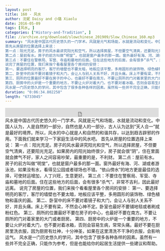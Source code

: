 ```yaml
---
layout: post
title: 160 - 风水
author: 沈妮 Daisy and 小璐 Xiaolu
date: 2016-05-09
tags: [风水, ]
categories: ["History-and-Tradition", ]
file: //archive.org/download/slowchinese_201909/Slow_Chinese_160.mp3
summary: "风水是中国古代历史悠久的一门学术。风就是元气和场能，水就是流动和变化。中国人认为，人是自然的一部分，自然也是人的一部分，古人认为达到“天人合一”就是最好的境界。所以，风水的中心就是人和自然的和谐共存，以达到趋吉辟邪的作用。下面我们就来学习一下家庭生活中的风水吧。  
首先从房屋的位置选择上来说：  
第一点：阳光充足。房子的风水最讲究阳光和空气，所以选择房屋，不但要空气清爽，还要阳光充足。如果房内的阳光始终很少，房子就会很“阴”，住在里面就会脾气不好，家人之间容易吵架，最重要的是，不利财。
第二点：屋前有水。房子的前方叫做“明堂”，也就是窗户最多的那一面。窗外最好有海、河、湖或者游泳池，如果没有水，看得见公园或者球场也不错。“依山傍水”的地方更是最佳的选择，可使财运增加，人丁兴旺，生意更好。
第三点：不要住在警察局、军营、寺庙和墓地的后面。住在这些地方的后面，会有很多“杀气”，非常不吉利，因此最好远离。  
说完了房屋的位置，我们来挨个看看屋里各个房间的安排：  
第一、要选择明亮的客厅，客厅的墙壁也不要太暗，地板应该平整，多用圆形的装饰物、绿色植物和喜庆的画。
第二、卧室中的床不要对着镜子和大门，会让人与别人关系不好，并且头痛。床上不要有梁，不然会心神不定。卧室也最好不要铺地毯或者刷成粉红色。
第三、厕所的位置最好不要在房子的中心，也最好不要在南方。不要让厕所的门对着家里的大门或者厨房。
第四、厨房中的火炉是一个重要的地方，不要让火炉对着大门，也不要对着冰箱，否则会容易生病，常常头痛。最好不要在厨房里洗衣服，因为厨房有灶神，十分神圣，如果在这里清洗不干净的衣服，会影响运气。
风水是一门历史悠久的学问，其中包含了很多各种各样的因素。虽然有一些并不完全正确，只能作为参考，但是也能给你的起居生活提供一些建议和帮助。"
duration: "0:06:34.802258"
length: "6733045"
---
```


<iframe src="https://archive.org/embed/slowchinese_201909/Slow_Chinese_160.mp3" width="500" height="30" frameborder="0" webkitallowfullscreen="true" mozallowfullscreen="true" allowfullscreen></iframe>
风水是中国古代历史悠久的一门学术。风就是元气和场能，水就是流动和变化。中国人认为，人是自然的一部分，自然也是人的一部分，古人认为达到“天人合一”就是最好的境界。所以，风水的中心就是人和自然的和谐共存，以达到趋吉辟邪的作用。下面我们就来学习一下家庭生活中的风水吧。  
首先从房屋的位置选择上来说：  
第一点：阳光充足。房子的风水最讲究阳光和空气，所以选择房屋，不但要空气清爽，还要阳光充足。如果房内的阳光始终很少，房子就会很“阴”，住在里面就会脾气不好，家人之间容易吵架，最重要的是，不利财。
第二点：屋前有水。房子的前方叫做“明堂”，也就是窗户最多的那一面。窗外最好有海、河、湖或者游泳池，如果没有水，看得见公园或者球场也不错。“依山傍水”的地方更是最佳的选择，可使财运增加，人丁兴旺，生意更好。
第三点：不要住在警察局、军营、寺庙和墓地的后面。住在这些地方的后面，会有很多“杀气”，非常不吉利，因此最好远离。  
说完了房屋的位置，我们来挨个看看屋里各个房间的安排：  
第一、要选择明亮的客厅，客厅的墙壁也不要太暗，地板应该平整，多用圆形的装饰物、绿色植物和喜庆的画。
第二、卧室中的床不要对着镜子和大门，会让人与别人关系不好，并且头痛。床上不要有梁，不然会心神不定。卧室也最好不要铺地毯或者刷成粉红色。
第三、厕所的位置最好不要在房子的中心，也最好不要在南方。不要让厕所的门对着家里的大门或者厨房。
第四、厨房中的火炉是一个重要的地方，不要让火炉对着大门，也不要对着冰箱，否则会容易生病，常常头痛。最好不要在厨房里洗衣服，因为厨房有灶神，十分神圣，如果在这里清洗不干净的衣服，会影响运气。
风水是一门历史悠久的学问，其中包含了很多各种各样的因素。虽然有一些并不完全正确，只能作为参考，但是也能给你的起居生活提供一些建议和帮助。